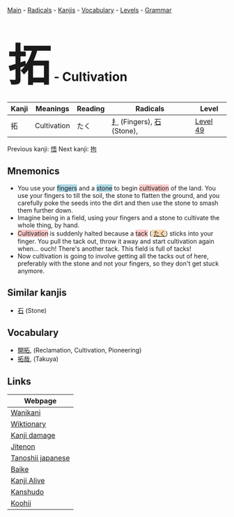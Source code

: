 <style> bigfont {font-size: 100px}</style>
[Main](../README.md) -
[Radicals](../radicals.md) -
[Kanjis](../kanjis.md) -
[Vocabulary](../vocabulary.md) -
[Levels](../levels.md) -
[Grammar](../grammar.md)
# <bigfont> 拓</bigfont> - Cultivation 

| Kanji | Meanings | Reading | Radicals | Level |
| --- | --- | --- | --- | --- |
| 拓 | Cultivation | たく | [扌](../radicals/扌.md) (Fingers), [石](../radicals/石.md) (Stone),  | [Level 49](../levels/wk_level49.md) |

Previous kanji: [悟](悟.md) Next kanji: [拘](拘.md) 

## Mnemonics
 * You use your <span style="background-color:#ADD8E6"> fingers</span> and a <span style="background-color:#ADD8E6"> stone</span> to begin <span style="background-color:#ffcccb"> cultivation</span> of the land. You use your fingers to till the soil, the stone to flatten the ground, and you carefully poke the seeds into the dirt and then use the stone to smash them further down.
* Imagine being in a field, using your fingers and a stone to cultivate the whole thing, by hand.
* <span style="background-color:#ffcccb"> Cultivation</span> is suddenly halted because a <span style="background-color:#ffcccb"> tack</span> (<span style="background-color:#fed8b1"> [たく](https://jisho.org/search/たく)</span>) sticks into your finger. You pull the tack out, throw it away and start cultivation again when... ouch! There's another tack. This field is full of tacks!
* Now cultivation is going to involve getting all the tacks out of here, preferably with the stone and not your fingers, so they don't get stuck anymore.


## Similar kanjis
 * [石](石.md) (Stone)


## Vocabulary
 * [開拓](../vocabulary/拓.md), (Reclamation, Cultivation, Pioneering)
* [拓哉](../vocabulary/拓.md), (Takuya)



## Links 

| Webpage |
| --- |
| [Wanikani          ](https://www.wanikani.com/kanji/拓) |
| [Wiktionary        ](https://en.wiktionary.org/wiki/拓) |
| [Kanji damage      ](http://www.kanjidamage.com/kanji/search?utf8=✓&q=拓) |
| [Jitenon           ](https://jitenon.com/kanji/拓) |
| [Tanoshii japanese ](https://www.tanoshiijapanese.com/dictionary/kanji.cfm?k=拓) |
| [Baike             ](https://baike.baidu.com/item/拓) |
| [Kanji Alive       ](https://app.kanjialive.com/拓) |
| [Kanshudo          ](https://www.kanshudo.com/searchmn?q=拓) |
| [Koohii            ](https://kanji.koohii.com/study/kanji/拓) |
